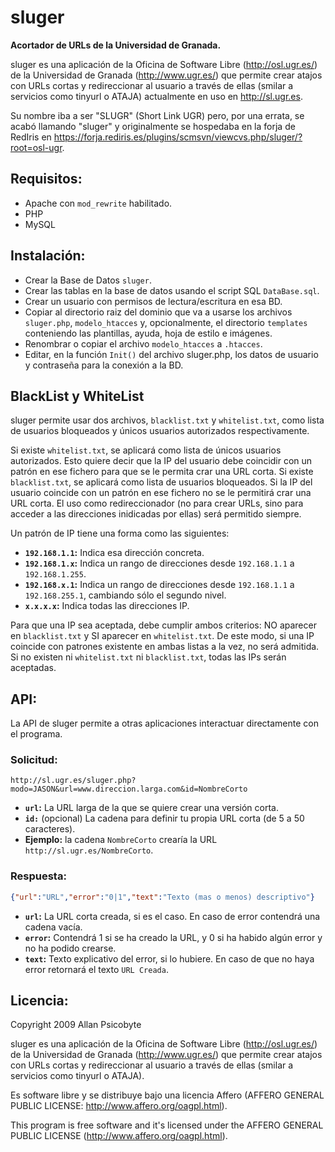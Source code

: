 # sluger

**Acortador de URLs de la Universidad de Granada.**

sluger es una aplicación de la Oficina de Software Libre (http://osl.ugr.es/) de la Universidad de Granada (http://www.ugr.es/) que permite crear atajos con URLs cortas y redireccionar al usuario a través de ellas (smilar a servicios como tinyurl o ATAJA) actualmente en uso en http://sl.ugr.es.

Su nombre iba a ser "SLUGR" (Short Link UGR) pero, por una errata, se acabó llamando "sluger" y originalmente se hospedaba en la forja de RedIris en https://forja.rediris.es/plugins/scmsvn/viewcvs.php/sluger/?root=osl-ugr.

## Requisitos:

- Apache con `mod_rewrite` habilitado.
- PHP
- MySQL

## Instalación:

- Crear la Base de Datos `sluger`.
- Crear las tablas en la base de datos usando el script SQL `DataBase.sql`.
- Crear un usuario con permisos de lectura/escritura en esa BD.
- Copiar al directorio raiz del dominio que va a usarse los archivos `sluger.php`, `modelo_htacces` y, opcionalmente, el directorio `templates` conteniendo las plantillas, ayuda, hoja de estilo e imágenes.
- Renombrar o copiar el archivo `modelo_htacces` a `.htacces`.
- Editar, en la función `Init()`  del archivo sluger.php, los datos de usuario y contraseña para la conexión a la BD.

## BlackList y WhiteList

sluger permite usar dos archivos, `blacklist.txt` y `whitelist.txt`, como lista de usuarios bloqueados y únicos usuarios autorizados respectivamente.

Si existe `whitelist.txt`, se aplicará como lista de únicos usuarios autorizados.
Esto quiere decir que la IP del usuario debe coincidir con un patrón en ese fichero para que se le permita crar una URL corta.
Si existe `blacklist.txt`, se aplicará como lista de usuarios bloqueados.
Si la IP del usuario coincide con un patrón en ese fichero no se le permitirá crar una URL corta.
El uso como redireccionador (no para crear URLs, sino para acceder a las direcciones inidicadas por ellas) será permitido siempre.

Un patrón de IP tiene una forma como las siguientes:

- **`192.168.1.1`:** Indica esa dirección concreta.
- **`192.168.1.x`:** Indica un rango de direcciones desde `192.168.1.1` a `192.168.1.255`.
- **`192.168.x.1`:** Indica un rango de direcciones desde `192.168.1.1` a `192.168.255.1`, cambiando sólo el segundo nivel.
- **`x.x.x.x`:** Indica todas las direcciones IP.

Para que una IP sea aceptada, debe cumplir ambos criterios: NO aparecer en `blacklist.txt` y SI aparecer en `whitelist.txt`.
De este modo, si una IP coincide con patrones existente en ambas listas a la vez, no será admitida.
Si no existen ni `whitelist.txt` ni `blacklist.txt`, todas las IPs serán aceptadas.

## API:

La API de sluger permite a otras aplicaciones interactuar directamente con el programa.

### Solicitud:

```
http://sl.ugr.es/sluger.php?modo=JASON&url=www.direccion.larga.com&id=NombreCorto
```

- **`url`:** La URL larga de la que se quiere crear una versión corta.
- **`id:`** (opcional) La cadena para definir tu propia URL corta (de 5 a 50 caracteres).
- **Ejemplo:** la cadena `NombreCorto` crearía la URL `http://sl.ugr.es/NombreCorto`.

### Respuesta:

```json
{"url":"URL","error":"0|1","text":"Texto (mas o menos) descriptivo"}
```

- **`url`:** La URL corta creada, si es el caso. En caso de error contendrá una cadena vacía.
- **`error`:** Contendrá 1 si se ha creado la URL, y 0 si ha habido algún error y no ha podido crearse.
- **`text`:** Texto explicativo del error, si lo hubiere. En caso de que no haya error retornará el texto `URL Creada`.

## Licencia:

Copyright 2009 Allan Psicobyte

sluger es una aplicación de la Oficina de Software Libre (http://osl.ugr.es/) de la Universidad de Granada (http://www.ugr.es/) que permite crear atajos con URLs cortas y redireccionar al usuario a través de ellas (smilar a servicios como tinyurl o ATAJA).

Es software libre y se distribuye bajo una licencia Affero (AFFERO GENERAL PUBLIC LICENSE: http://www.affero.org/oagpl.html).

This program is free software and it's licensed under the AFFERO GENERAL PUBLIC LICENSE (http://www.affero.org/oagpl.html).
